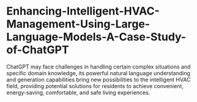 # Enhancing-Intelligent-HVAC-Management-Using-Large-Language-Models-A-Case-Study-of-ChatGPT
ChatGPT may face challenges in handling certain complex situations and specific domain knowledge, its powerful natural language understanding and generation capabilities bring new possibilities to the intelligent HVAC field, providing potential solutions for residents to achieve convenient, energy-saving, comfortable, and safe living experiences.
